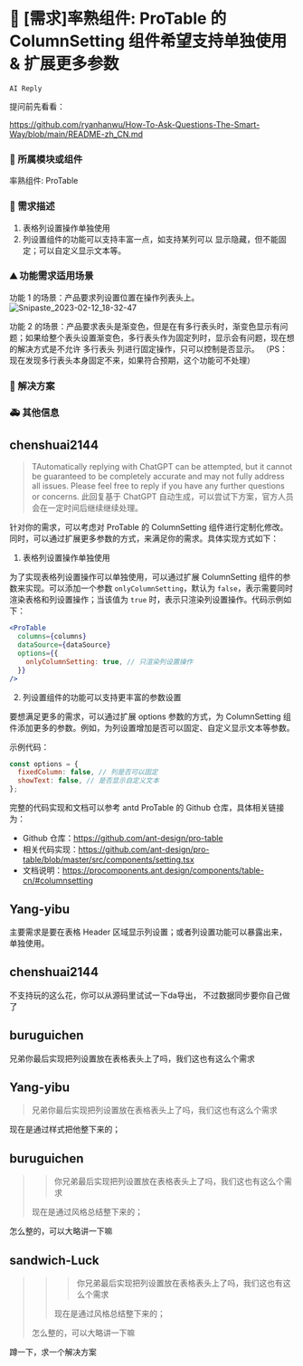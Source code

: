 # 👑 [需求]率熟组件: ProTable 的 ColumnSetting 组件希望支持单独使用 & 扩展更多参数

`AI Reply`

提问前先看看：

https://github.com/ryanhanwu/How-To-Ask-Questions-The-Smart-Way/blob/main/README-zh_CN.md

### 🔩 所属模块或组件

率熟组件: ProTable

### 🥰 需求描述

1. 表格列设置操作单独使用
2. 列设置组件的功能可以支持丰富一点，如支持某列可以 显示隐藏，但不能固定；可以自定义显示文本等。

### ⛰ 功能需求适用场景

功能 1 的场景：产品要求列设置位置在操作列表头上。
![Snipaste_2023-02-12_18-32-47](https://user-images.githubusercontent.com/23130670/218305909-45b3ecc1-07fb-4d24-8c29-01d946a84029.png)

功能 2 的场景：产品要求表头是渐变色，但是在有多行表头时，渐变色显示有问题；如果给整个表头设置渐变色，多行表头作为固定列时，显示会有问题，现在想的解决方式是不允许 多行表头 列进行固定操作，只可以控制是否显示。
（PS：现在发现多行表头本身固定不来，如果符合预期，这个功能可不处理）

### 🧐 解决方案

### 🚑 其他信息

## chenshuai2144

> TAutomatically replying with ChatGPT can be attempted, but it cannot be guaranteed to be completely accurate and may not fully address all issues. Please feel free to reply if you have any further questions or concerns.
> 此回复基于 ChatGPT 自动生成，可以尝试下方案，官方人员会在一定时间后继续继续处理。

针对你的需求，可以考虑对 ProTable 的 ColumnSetting 组件进行定制化修改。同时，可以通过扩展更多参数的方式，来满足你的需求。具体实现方式如下：

1. 表格列设置操作单独使用

为了实现表格列设置操作可以单独使用，可以通过扩展 ColumnSetting 组件的参数来实现。可以添加一个参数 `onlyColumnSetting`，默认为 `false`，表示需要同时渲染表格和列设置操作；当该值为 `true` 时，表示只渲染列设置操作。代码示例如下：

```jsx
<ProTable
  columns={columns}
  dataSource={dataSource}
  options={{
    onlyColumnSetting: true, // 只渲染列设置操作
  }}
/>
```

2. 列设置组件的功能可以支持更丰富的参数设置

要想满足更多的需求，可以通过扩展 options 参数的方式，为 ColumnSetting 组件添加更多的参数。例如，为列设置增加是否可以固定、自定义显示文本等参数。

示例代码：

```jsx
const options = {
  fixedColumn: false, // 列是否可以固定
  showText: false, // 是否显示自定义文本
};
```

完整的代码实现和文档可以参考 antd ProTable 的 Github 仓库，具体相关链接为：

- Github 仓库：https://github.com/ant-design/pro-table
- 相关代码实现：https://github.com/ant-design/pro-table/blob/master/src/components/setting.tsx
- 文档说明：https://procomponents.ant.design/components/table-cn/#columnsetting

## Yang-yibu

主要需求是要在表格 Header 区域显示列设置；或者列设置功能可以暴露出来，单独使用。

## chenshuai2144

不支持玩的这么花，你可以从源码里试试一下da导出，
不过数据同步要你自己做了

## buruguichen

兄弟你最后实现把列设置放在表格表头上了吗，我们这也有这么个需求

## Yang-yibu

> 兄弟你最后实现把列设置放在表格表头上了吗，我们这也有这么个需求

现在是通过样式把他整下来的；

## buruguichen

> > 你兄弟最后实现把列设置放在表格表头上了吗，我们这也有这么个需求
>
> 现在是通过风格总结整下来的；

怎么整的，可以大略讲一下嘛

## sandwich-Luck

> > > 你兄弟最后实现把列设置放在表格表头上了吗，我们这也有这么个需求
> >
> > 现在是通过风格总结整下来的；
>
> 怎么整的，可以大略讲一下嘛

蹲一下，求一个解决方案
